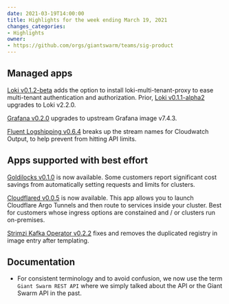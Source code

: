 ```yaml
---
date: 2021-03-19T14:00:00
title: Highlights for the week ending March 19, 2021
changes_categories:
- Highlights
owner:
- https://github.com/orgs/giantswarm/teams/sig-product
---
```



## Managed apps

[Loki v0.1.2-beta](https://docs.giantswarm.io/changes/managed-apps/loki-app/v0.1.2-beta/) adds the option to install loki-multi-tenant-proxy to ease multi-tenant authentication and authorization. Prior, [Loki v0.1.1-alpha2](https://docs.giantswarm.io/changes/managed-apps/loki-app/v0.1.1-alpha2/) upgrades to Loki v2.2.0.

[Grafana v0.2.0](https://docs.giantswarm.io/changes/managed-apps/grafana-app/v0.2.0/) upgrades to upstream Grafana image v7.4.3.

[Fluent Logshipping v0.6.4](https://docs.giantswarm.io/changes/playground-apps/fluent-logshipping-app/v0.6.4/) breaks up the stream names for Cloudwatch Output, to help prevent from hitting API limits.

## Apps supported with best effort

[Goldilocks v0.1.0](https://docs.giantswarm.io/changes/managed-apps/goldilocks-app/v0.1.0/) is now available. Some customers report significant cost savings from automatically setting requests and limits for clusters.

[Cloudflared v0.0.5](https://docs.giantswarm.io/changes/managed-apps/cloudflared-app/v0.0.5/) is now available. This app allows you to launch Cloudflare Argo Tunnels and then route to services inside your cluster. Best for customers whose ingress options are constained and / or clusters run on-premises.

[Strimzi Kafka Operator v0.2.2](https://docs.giantswarm.io/changes/playground-apps/strimzi-kafka-operator-app/v0.2.2/) fixes and removes the duplicated registry in image entry after templating.

## Documentation

- For consistent terminology and to avoid confusion, we now use the term `Giant Swarm REST API` where we simply talked about the API or the Giant Swarm API in the past.
